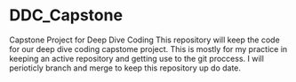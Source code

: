 # DDC_Capstone
Capstone Project for Deep Dive Coding
This repository will keep the code for our deep dive coding capstome project. This is mostly for my practice in keeping an active repository and getting use to the git proccess. I will perioticly branch and merge to keep this repository up do date.
